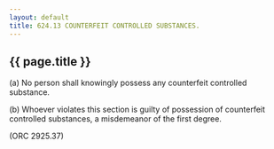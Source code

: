 ```yaml
---
layout: default 
title: 624.13 COUNTERFEIT CONTROLLED SUBSTANCES.
---
```


{{ page.title }}
----------------

​(a) No person shall knowingly possess any counterfeit controlled
substance.

​(b) Whoever violates this section is guilty of possession of
counterfeit controlled substances, a misdemeanor of the first degree.

(ORC 2925.37)
